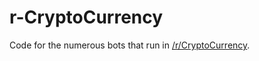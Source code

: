 # r-CryptoCurrency

Code for the numerous bots that run in [/r/CryptoCurrency](reddit.com/r/cryptocurrency/).